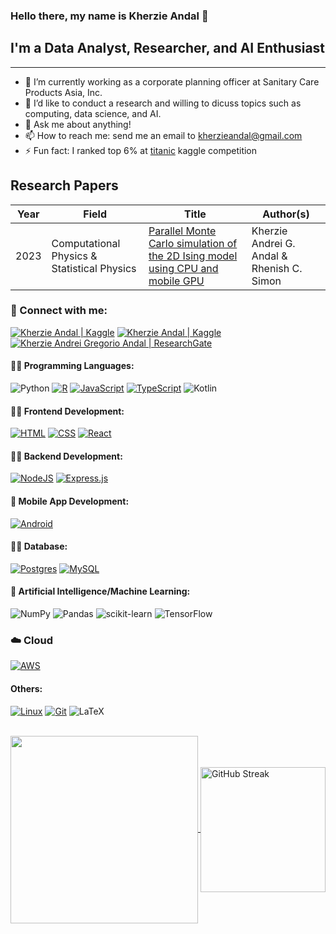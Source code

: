 ### Hello there, my name is Kherzie Andal 👋

## I'm a Data Analyst, Researcher, and AI Enthusiast
<hr>

- 🔭 I’m currently working as a corporate planning officer at Sanitary Care Products Asia, Inc.
- 🤔 I’d like to conduct a research and willing to dicuss topics such as computing, data science, and AI.
- 💬 Ask me about anything!
- 📫 How to reach me: send me an email to <a href="mailto: kherzieandal@gmail.com" target="_blank">kherzieandal@gmail.com</a>
- ⚡ Fun fact: I ranked top 6% at <a href="https://www.kaggle.com/competitions/titanic/leaderboard" target="_blank">titanic</a> kaggle competition

## Research Papers

| Year | Field  | Title | Author(s) |
------------- | ------------- | ------------- | ------------- |
| 2023 | Computational Physics & Statistical Physics | [Parallel Monte Carlo simulation of the 2D Ising model using CPU and mobile GPU](https://proceedings.spp-online.org/article/view/SPP-2023-PA-06) | Kherzie Andrei G. Andal & Rhenish C. Simon |

### 🤝 Connect with me:

<a href="https://www.linkedin.com/in/kherzieandal"><img src="https://img.shields.io/badge/linkedin-%230077B5.svg?style=for-the-badge&logo=linkedin&logoColor=white" alt="Kherzie Andal | Kaggle"/></a>
<a href="https://www.kaggle.com/kherzieandal"><img src="https://img.shields.io/badge/Kaggle-035a7d?style=for-the-badge&logo=kaggle&logoColor=white" alt="Kherzie Andal | Kaggle"/></a>
<a href="https://www.researchgate.net/profile/Kherzie-Andrei-Andal"><img src="https://img.shields.io/badge/ResearchGate-00CCBB?style=for-the-badge&logo=ResearchGate&logoColor=white" alt="Kherzie Andrei Gregorio Andal | ResearchGate"/></a>


#### 🧑‍💻 Programming Languages:
![Python](https://img.shields.io/badge/python-3670A0?style=flat&logo=python&logoColor=ffdd54)
[![R](https://img.shields.io/badge/R-%23276DC3.svg?logo=r&logoColor=white)](#)
[![JavaScript](https://img.shields.io/badge/JavaScript-F7DF1E?logo=javascript&logoColor=000)](#)
[![TypeScript](https://img.shields.io/badge/TypeScript-3178C6?logo=typescript&logoColor=fff)](#)
![Kotlin](https://img.shields.io/badge/kotlin-%237F52FF.svg?style=flat&logo=kotlin&logoColor=white)


#### 🧑‍💻 Frontend Development:
[![HTML](https://img.shields.io/badge/HTML-%23E34F26.svg?logo=html5&logoColor=white)](#)
[![CSS](https://img.shields.io/badge/CSS-1572B6?logo=css3&logoColor=fff)](#)
[![React](https://img.shields.io/badge/React-%2320232a.svg?logo=react&logoColor=%2361DAFB)](#)

#### 🧑‍💻 Backend Development:
[![NodeJS](https://img.shields.io/badge/Node.js-6DA55F?logo=node.js&logoColor=white)](#)
[![Express.js](https://img.shields.io/badge/Express.js-%23404d59.svg?logo=express&logoColor=%2361DAFB)](#)

#### 📲 Mobile App Development:
[![Android](https://img.shields.io/badge/Android-3DDC84?logo=android&logoColor=white)](#)

#### 🧑‍💻 Database:
[![Postgres](https://img.shields.io/badge/Postgres-%23316192.svg?logo=postgresql&logoColor=white)](#)
[![MySQL](https://img.shields.io/badge/MySQL-4479A1?logo=mysql&logoColor=fff)](#)

#### 🧠 Artificial Intelligence/Machine Learning:
![NumPy](https://img.shields.io/badge/numpy-%23013243.svg?style=flat&logo=numpy&logoColor=white)
![Pandas](https://img.shields.io/badge/pandas-%23150458.svg?style=flat&logo=pandas&logoColor=white)
![scikit-learn](https://img.shields.io/badge/scikit--learn-%23F7931E.svg?style=flat&logo=scikit-learn&logoColor=white)
![TensorFlow](https://img.shields.io/badge/TensorFlow-%23FF6F00.svg?style=flat&logo=TensorFlow&logoColor=white)

### ☁️ Cloud
[![AWS](https://img.shields.io/badge/AWS-%23FF9900.svg?logo=amazon-web-services&logoColor=white)](#)

####  Others:
[![Linux](https://img.shields.io/badge/Linux-FCC624?logo=linux&logoColor=black)](#)
[![Git](https://img.shields.io/badge/Git-F05032?logo=git&logoColor=fff)](#)
![LaTeX](https://img.shields.io/badge/latex-%23008080.svg?style=flat&logo=latex&logoColor=white)

<br>


<a href="#">
  <img height=300 align="center" src="https://github-readme-stats-kherzie-andals-projects.vercel.app/api/top-langs/?username=kherzieandal&size_weight=0.5&count_weight=0.5&langs_count=6" />
</a>
<a href="#">
<img height=200 align="center" src="https://streak-stats.demolab.com?user=kherzieandal" alt="GitHub Streak" />
</a>


